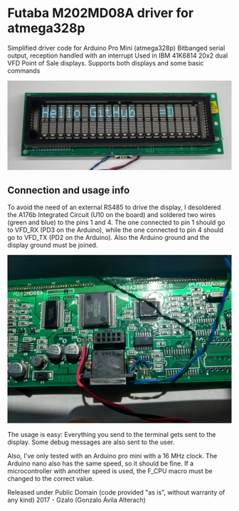 # Futaba M202MD08A driver for atmega328p
Simplified driver code for Arduino Pro Mini (atmega328p)
Bitbanged serial output, reception handled with an interrupt
Used in IBM 41K6814 20x2 dual VFD Point of Sale displays.
Supports both displays and some basic commands

![Photo of LCD](photo.jpg?raw=true)

## Connection and usage info

To avoid the need of an external RS485 to drive the display, I desoldered the A176b Integrated Circuit (U10 on the board) and soldered two wires (green and blue) to the pins 1 and 4. The one connected to pin 1 should go to VFD_RX (PD3 on the Arduino), while the one connected to pin 4 should go to VFD_TX (PD2 on
the Arduino). Also the Arduino ground and the display ground must be joined.

![Connection of LCD](photo_connInfo.jpg)

The usage is easy: Everything you send to the terminal gets sent to the display. Some debug messages are also sent to the user.

Also, I've only tested with an Arduino pro mini with a 16 MHz clock. The Arduino nano also has the same speed, so it should be fine. If a microcontroller with another speed is used, the F_CPU macro must be changed to the correct value.

Released under Public Domain (code provided "as is", without warranty of any kind)
2017 - Gzalo (Gonzalo Ávila Alterach)